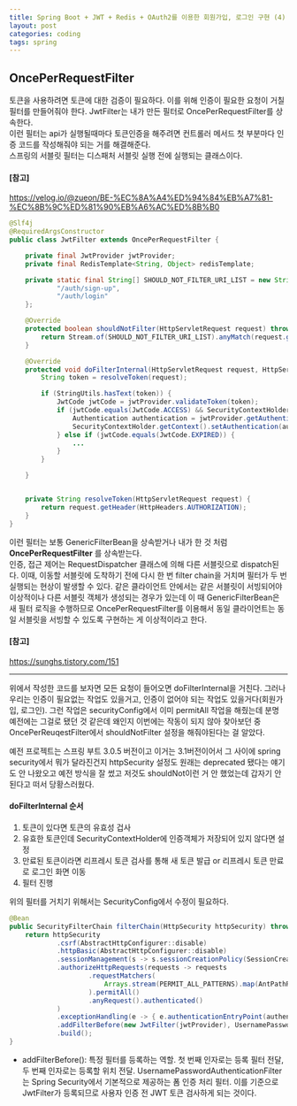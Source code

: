 ```yaml
---
title: Spring Boot + JWT + Redis + OAuth2를 이용한 회원가입, 로그인 구현 (4) - filter
layout: post
categories: coding
tags: spring
---
```


## OncePerRequestFilter
토큰을 사용하려면 토큰에 대한 검증이 필요하다. 이를 위해 인증이 필요한 요청이 거칠 필터를 만들어줘야 한다.
JwtFilter는 내가 만든 필터로 OncePerRequestFilter를 상속한다.    
이런 필터는 api가 실행될때마다 토큰인증을 해주려면 컨트롤러 메서드 첫 부분마다 인증 코드를 작성해줘야 되는 거를 해결해준다.    
스프링의 서블릿 필터는 디스패처 서블릿 실행 전에 실행되는 클래스이다.
#### [참고]
<https://velog.io/@zueon/BE-%EC%8A%A4%ED%94%84%EB%A7%81-%EC%8B%9C%ED%81%90%EB%A6%AC%ED%8B%B0>


```java
@Slf4j
@RequiredArgsConstructor
public class JwtFilter extends OncePerRequestFilter {

    private final JwtProvider jwtProvider;
    private final RedisTemplate<String, Object> redisTemplate;

    private static final String[] SHOULD_NOT_FILTER_URI_LIST = new String[]{
            "/auth/sign-up",
            "/auth/login"
    };

    @Override
    protected boolean shouldNotFilter(HttpServletRequest request) throws ServletException {
        return Stream.of(SHOULD_NOT_FILTER_URI_LIST).anyMatch(request.getRequestURI()::startsWith);
    }

    @Override
    protected void doFilterInternal(HttpServletRequest request, HttpServletResponse response, FilterChain filterChain) throws ServletException, IOException {
        String token = resolveToken(request);

        if (StringUtils.hasText(token)) {
            JwtCode jwtCode = jwtProvider.validateToken(token);
            if (jwtCode.equals(JwtCode.ACCESS) && SecurityContextHolder.getContext().getAuthentication() == null) {
                Authentication authentication = jwtProvider.getAuthentication(token);
                SecurityContextHolder.getContext().setAuthentication(authentication);
            } else if (jwtCode.equals(JwtCode.EXPIRED)) {
                ...
            }
        }

    }


    private String resolveToken(HttpServletRequest request) {
        return request.getHeader(HttpHeaders.AUTHORIZATION);
    }
}
```    

이런 필터는 보통 GenericFilterBean을 상속받거나 내가 한 것 처럼 **OncePerRequestFilter** 를 상속받는다.    
인증, 접근 제어는 RequestDispatcher 클래스에 의해 다른 서블릿으로 dispatch된다. 
이때, 이동할 서블릿에 도착하기 전에 다시 한 번 filter chain을 거치며 필터가 두 번 실행되는 현상이 발생할 수 있다. 
같은 클라이언트 안에서는 같은 서블릿이 서빙되어야 이상적이나 다른 서블릿 객체가 생성되는 경우가 있는데 이 때 GenericFilterBean은 
새 필터 로직을 수행하므로 OncePerRequestFilter를 이용해서 동일 클라이언트는 동일 서블릿을 서빙할 수 있도록 구현하는 게 이상적이라고 한다.    

#### [참고]
<https://sunghs.tistory.com/151>

<hr>

위에서 작성한 코드를 보자면 모든 요청이 들어오면 doFilterInternal을 거친다. 그러나 우리는 인증이 필요없는 작업도 있을거고, 
인증이 없어야 되는 작업도 있을거다(회원가입, 로그인). 그런 작업은 securityConfig에서 이미 permitAll 작업을 해줬는데 
분명 예전에는 그걸로 됐던 것 같은데 왜인지 이번에는 작동이 되지 않아 찾아보던 중 OncePerReuqestFilter에서 shouldNotFilter 설정을 
해줘야된다는 걸 알았다.     

예전 프로젝트는 스프링 부트 3.0.5 버전이고 이거는 3.1버전이어서 그 사이에 spring security에서 뭐가 달라진건지 httpSecurity 설정도 원래는 deprecated 됐다는 얘기도 안 나왔오고 예전 방식을 
잘 썼고 저것도 shouldNot이런 거 안 했었는데 갑자기 안 된다고 떠서 당황스러웠다.    

#### doFilterInternal 순서
1. 토큰이 있다면 토큰의 유효성 겁사
2. 유효한 토큰인데 SecurityContextHolder에 인증객체가 저장되어 있지 않다면 설정
3. 만료된 토큰이라면 리프레시 토큰 검사를 통해 새 토큰 발급 or 리프레시 토큰 만료로 로그인 화면 이동
4. 필터 진행


위의 필터를 거치기 위해서는 SecurityConfig에서 수정이 필요하다.    

```java
@Bean
public SecurityFilterChain filterChain(HttpSecurity httpSecurity) throws Exception {
    return httpSecurity
            .csrf(AbstractHttpConfigurer::disable)
            .httpBasic(AbstractHttpConfigurer::disable)
            .sessionManagement(s -> s.sessionCreationPolicy(SessionCreationPolicy.STATELESS))
            .authorizeHttpRequests(requests -> requests
                    .requestMatchers(
                        Arrays.stream(PERMIT_ALL_PATTERNS).map(AntPathRequestMatcher::antMatcher).toArray(AntPathRequestMatcher[]::new)
                    ).permitAll()
                    .anyRequest().authenticated()
            )
            .exceptionHandling(e -> { e.authenticationEntryPoint(authenticationEntryPoint); e.accessDeniedHandler(jwtAccessDeniedHandler);})
            .addFilterBefore(new JwtFilter(jwtProvider), UsernamePasswordAuthenticationFilter.class)
            .build();
}
```    

* addFilterBefore(): 특정 필터를 등록하는 역할. 첫 번째 인자로는 등록 필터 전달, 두 번째 인자로는 등록할 위치 전달. UsernamePasswordAuthenticationFilter는 Spring Security에서 기본적으로 제공하는 폼 인증 처리 필터. 
이를 기준으로 JwtFilter가 등록되므로 사용자 인증 전 JWT 토큰 검사하게 되는 것이다.    